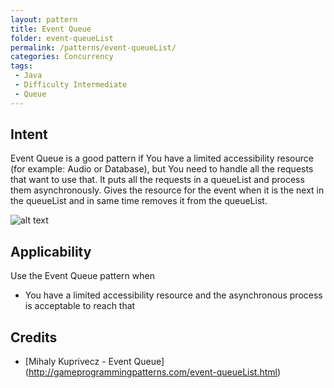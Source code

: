 ```yaml
---
layout: pattern
title: Event Queue
folder: event-queueList
permalink: /patterns/event-queueList/
categories: Concurrency
tags:
 - Java
 - Difficulty Intermediate
 - Queue
---
```


## Intent
Event Queue is a good pattern if You have a limited accessibility resource (for example: 
Audio or Database), but You need to handle all the requests that want to use that.
It puts all the requests in a queueList and process them asynchronously.
Gives the resource for the event when it is the next in the queueList and in same time
removes it from the queueList.

![alt text](./etc/model.png "Event Queue")

## Applicability
Use the Event Queue pattern when

* You have a limited accessibility resource and the asynchronous process is acceptable to reach that

## Credits

* [Mihaly Kuprivecz - Event Queue] (http://gameprogrammingpatterns.com/event-queueList.html)
